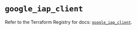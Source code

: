 # `google_iap_client`

Refer to the Terraform Registry for docs: [`google_iap_client`](https://registry.terraform.io/providers/hashicorp/google/6.47.0/docs/resources/iap_client).
